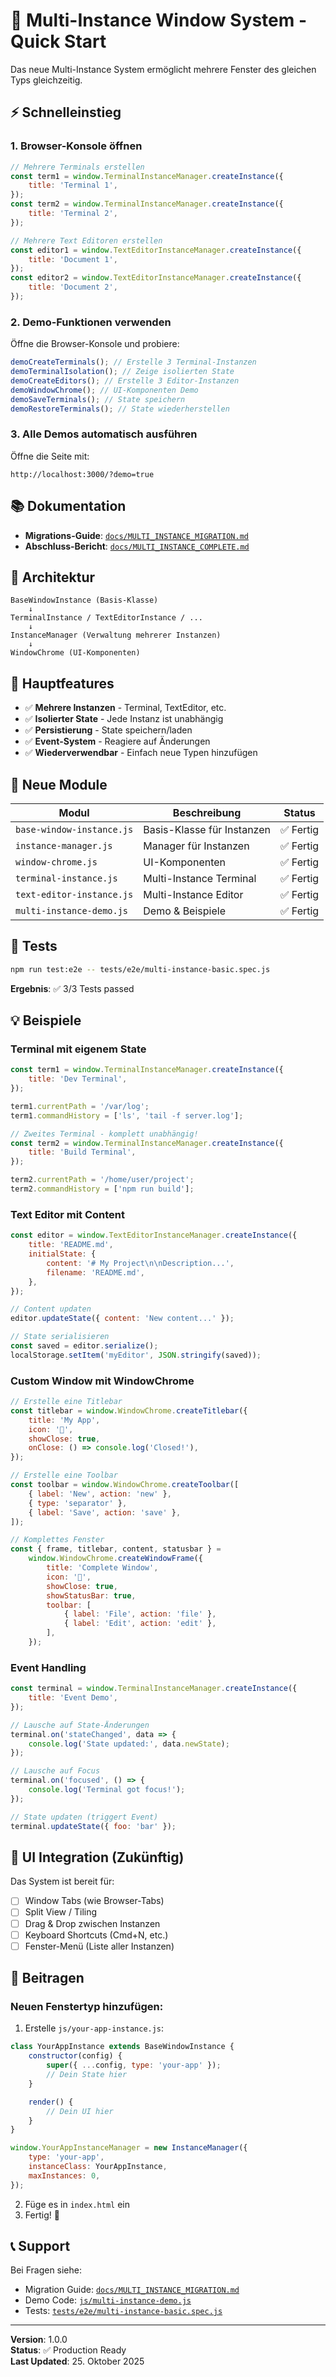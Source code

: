 # 🚀 Multi-Instance Window System - Quick Start

Das neue Multi-Instance System ermöglicht mehrere Fenster des gleichen Typs gleichzeitig.

## ⚡ Schnelleinstieg

### 1. Browser-Konsole öffnen

```javascript
// Mehrere Terminals erstellen
const term1 = window.TerminalInstanceManager.createInstance({
    title: 'Terminal 1',
});
const term2 = window.TerminalInstanceManager.createInstance({
    title: 'Terminal 2',
});

// Mehrere Text Editoren erstellen
const editor1 = window.TextEditorInstanceManager.createInstance({
    title: 'Document 1',
});
const editor2 = window.TextEditorInstanceManager.createInstance({
    title: 'Document 2',
});
```

### 2. Demo-Funktionen verwenden

Öffne die Browser-Konsole und probiere:

```javascript
demoCreateTerminals(); // Erstelle 3 Terminal-Instanzen
demoTerminalIsolation(); // Zeige isolierten State
demoCreateEditors(); // Erstelle 3 Editor-Instanzen
demoWindowChrome(); // UI-Komponenten Demo
demoSaveTerminals(); // State speichern
demoRestoreTerminals(); // State wiederherstellen
```

### 3. Alle Demos automatisch ausführen

Öffne die Seite mit:

```
http://localhost:3000/?demo=true
```

## 📚 Dokumentation

- **Migrations-Guide**: [`docs/MULTI_INSTANCE_MIGRATION.md`](./MULTI_INSTANCE_MIGRATION.md)
- **Abschluss-Bericht**: [`docs/MULTI_INSTANCE_COMPLETE.md`](./MULTI_INSTANCE_COMPLETE.md)

## 🧩 Architektur

```
BaseWindowInstance (Basis-Klasse)
    ↓
TerminalInstance / TextEditorInstance / ...
    ↓
InstanceManager (Verwaltung mehrerer Instanzen)
    ↓
WindowChrome (UI-Komponenten)
```

## 🎯 Hauptfeatures

- ✅ **Mehrere Instanzen** - Terminal, TextEditor, etc.
- ✅ **Isolierter State** - Jede Instanz ist unabhängig
- ✅ **Persistierung** - State speichern/laden
- ✅ **Event-System** - Reagiere auf Änderungen
- ✅ **Wiederverwendbar** - Einfach neue Typen hinzufügen

## 🔧 Neue Module

| Modul                     | Beschreibung               | Status    |
| ------------------------- | -------------------------- | --------- |
| `base-window-instance.js` | Basis-Klasse für Instanzen | ✅ Fertig |
| `instance-manager.js`     | Manager für Instanzen      | ✅ Fertig |
| `window-chrome.js`        | UI-Komponenten             | ✅ Fertig |
| `terminal-instance.js`    | Multi-Instance Terminal    | ✅ Fertig |
| `text-editor-instance.js` | Multi-Instance Editor      | ✅ Fertig |
| `multi-instance-demo.js`  | Demo & Beispiele           | ✅ Fertig |

## 🧪 Tests

```bash
npm run test:e2e -- tests/e2e/multi-instance-basic.spec.js
```

**Ergebnis**: ✅ 3/3 Tests passed

## 💡 Beispiele

### Terminal mit eigenem State

```javascript
const term1 = window.TerminalInstanceManager.createInstance({
    title: 'Dev Terminal',
});

term1.currentPath = '/var/log';
term1.commandHistory = ['ls', 'tail -f server.log'];

// Zweites Terminal - komplett unabhängig!
const term2 = window.TerminalInstanceManager.createInstance({
    title: 'Build Terminal',
});

term2.currentPath = '/home/user/project';
term2.commandHistory = ['npm run build'];
```

### Text Editor mit Content

```javascript
const editor = window.TextEditorInstanceManager.createInstance({
    title: 'README.md',
    initialState: {
        content: '# My Project\n\nDescription...',
        filename: 'README.md',
    },
});

// Content updaten
editor.updateState({ content: 'New content...' });

// State serialisieren
const saved = editor.serialize();
localStorage.setItem('myEditor', JSON.stringify(saved));
```

### Custom Window mit WindowChrome

```javascript
// Erstelle eine Titlebar
const titlebar = window.WindowChrome.createTitlebar({
    title: 'My App',
    icon: '🚀',
    showClose: true,
    onClose: () => console.log('Closed!'),
});

// Erstelle eine Toolbar
const toolbar = window.WindowChrome.createToolbar([
    { label: 'New', action: 'new' },
    { type: 'separator' },
    { label: 'Save', action: 'save' },
]);

// Komplettes Fenster
const { frame, titlebar, content, statusbar } =
    window.WindowChrome.createWindowFrame({
        title: 'Complete Window',
        icon: '📝',
        showClose: true,
        showStatusBar: true,
        toolbar: [
            { label: 'File', action: 'file' },
            { label: 'Edit', action: 'edit' },
        ],
    });
```

### Event Handling

```javascript
const terminal = window.TerminalInstanceManager.createInstance({
    title: 'Event Demo',
});

// Lausche auf State-Änderungen
terminal.on('stateChanged', data => {
    console.log('State updated:', data.newState);
});

// Lausche auf Focus
terminal.on('focused', () => {
    console.log('Terminal got focus!');
});

// State updaten (triggert Event)
terminal.updateState({ foo: 'bar' });
```

## 🎨 UI Integration (Zukünftig)

Das System ist bereit für:

- [ ] Window Tabs (wie Browser-Tabs)
- [ ] Split View / Tiling
- [ ] Drag & Drop zwischen Instanzen
- [ ] Keyboard Shortcuts (Cmd+N, etc.)
- [ ] Fenster-Menü (Liste aller Instanzen)

## 🤝 Beitragen

### Neuen Fenstertyp hinzufügen:

1. Erstelle `js/your-app-instance.js`:

```javascript
class YourAppInstance extends BaseWindowInstance {
    constructor(config) {
        super({ ...config, type: 'your-app' });
        // Dein State hier
    }

    render() {
        // Dein UI hier
    }
}

window.YourAppInstanceManager = new InstanceManager({
    type: 'your-app',
    instanceClass: YourAppInstance,
    maxInstances: 0,
});
```

2. Füge es in `index.html` ein
3. Fertig! 🎉

## 📞 Support

Bei Fragen siehe:

- Migration Guide: [`docs/MULTI_INSTANCE_MIGRATION.md`](./MULTI_INSTANCE_MIGRATION.md)
- Demo Code: [`js/multi-instance-demo.js`](../js/multi-instance-demo.js)
- Tests: [`tests/e2e/multi-instance-basic.spec.js`](../tests/e2e/multi-instance-basic.spec.js)

---

**Version**: 1.0.0  
**Status**: ✅ Production Ready  
**Last Updated**: 25. Oktober 2025

